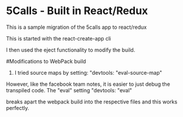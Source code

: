# 5Calls - Built in React/Redux

This is a sample migration of the 5calls app to react/redux

This is started with the react-create-app cli

I then used the eject functionality to modify the build.

#Modifications to WebPack build

1)  I tried source maps by setting:
"devtools: "eval-source-map"

However, like the facebook team notes, it is easier to just debug the transpiled code.  The "eval" setting
"devtools: "eval"

breaks apart the webpack build into the respective files and this works perfectly.
